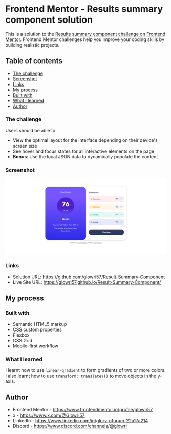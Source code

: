 # Frontend Mentor - Results summary component solution

This is a solution to the [Results summary component challenge on Frontend Mentor](https://www.frontendmentor.io/challenges/results-summary-component-CE_K6s0maV). Frontend Mentor challenges help you improve your coding skills by building realistic projects. 

## Table of contents
  - [The challenge](#the-challenge)
  - [Screenshot](#screenshot)
  - [Links](#links)
  - [My process](#my-process)
  - [Built with](#built-with)
  - [What I learned](#what-i-learned)
  - [Author](#author)


### The challenge

Users should be able to:

- View the optimal layout for the interface depending on their device's screen size
- See hover and focus states for all interactive elements on the page
- **Bonus**: Use the local JSON data to dynamically populate the content

### Screenshot

![](./assets/images/Screenshot.png)

### Links

- Solution URL: https://github.com/glowri57/Result-Summary-Component
- Live Site URL: https://glowri57.github.io/Result-Summary-Component/

## My process

### Built with

- Semantic HTML5 markup
- CSS custom properties
- Flexbox
- CSS Grid
- Mobile-first workflow

### What I learned

I learnt how to use `linear-gradient` to form gradients of two or more colors. I also learnt how to use `transform: translateY()` to move objects in the y-axis.


## Author
- Frontend Mentor - https://www.frontendmentor.io/profile/glowri57
- x - https://www.x.com/@Glowri57
- LinkedIn - https://www.linkedin.com/in/glory-ofurum-22a17a214
- Discord - https://www.discord.com/channels/@glowri